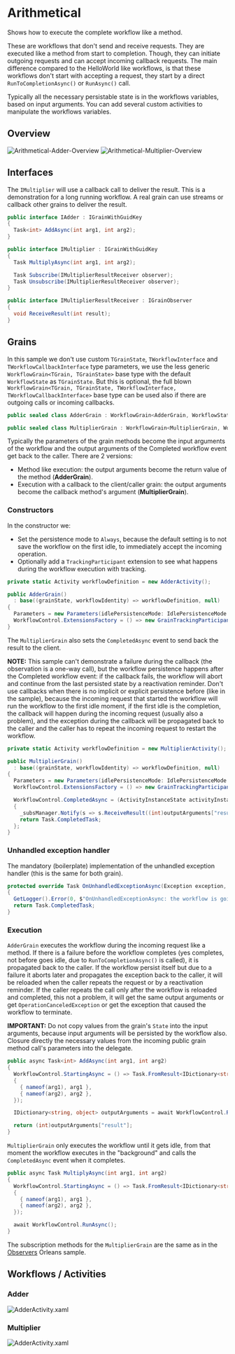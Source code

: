 # Arithmetical

Shows how to execute the complete workflow like a method.

These are workflows that don't send and receive requests. They are executed like a method from start to completion. Though, they can initiate outgoing requests and can accept incoming callback requests. The main difference compared to the HelloWorld like workflows, is that these workflows don't start with accepting a request, they start by a direct `RunToCompletionAsync()` or `RunAsync()` call.

Typically all the necessary persistable state is in the workflows variables, based on input arguments. You can add several custom activities to manipulate the workflows variables.

## Overview

![Arithmetical-Adder-Overview](https://github.com/OrleansContrib/Orleans.Activities/raw/docs-master/docs/Arithmetical/Arithmetical-Adder-Overview.png)
![Arithmetical-Multiplier-Overview](https://github.com/OrleansContrib/Orleans.Activities/raw/docs-master/docs/Arithmetical/Arithmetical-Multiplier-Overview.png)

## Interfaces

The `IMultiplier` will use a callback call to deliver the result. This is a demonstration for a long running workflow. A real grain can use streams or callback other grains to deliver the result.

```c#
public interface IAdder : IGrainWithGuidKey
{
  Task<int> AddAsync(int arg1, int arg2);
}

public interface IMultiplier : IGrainWithGuidKey
{
  Task MultiplyAsync(int arg1, int arg2);

  Task Subscribe(IMultiplierResultReceiver observer);
  Task Unsubscribe(IMultiplierResultReceiver observer);
}

public interface IMultiplierResultReceiver : IGrainObserver
{
  void ReceiveResult(int result);
}
```

## Grains

In this sample we don't use custom `TGrainState`, `TWorkflowInterface` and `TWorkflowCallbackInterface` type parameters, we use the less generic `WorkflowGrain<TGrain, TGrainState>` base type with the default `WorkflowState` as `TGrainState`. But this is optional, the full blown `WorkflowGrain<TGrain, TGrainState, TWorkflowInterface, TWorkflowCallbackInterface>` base type can be used also if there are outgoing calls or incoming callbacks.

```c#
public sealed class AdderGrain : WorkflowGrain<AdderGrain, WorkflowState>, IAdder { ... }

public sealed class MultiplierGrain : WorkflowGrain<MultiplierGrain, WorkflowState>, IMultiplier { ... }
```

Typically the parameters of the grain methods become the input arguments of the workflow and the output arguments of the Completed workflow event get back to the caller. There are 2 versions:

* Method like execution: the output arguments become the return value of the method (__AdderGrain__).
* Execution with a callback to the client/caller grain: the output arguments become the callback method's argument (__MultiplierGrain__).

### Constructors

In the constructor we:

* Set the persistence mode to `Always`, because the default setting is to not save the workflow on the first idle, to immediately accept the incoming operation.
* Optionally add a `TrackingParticipant` extension to see what happens during the workflow execution with tracking.

```c#
private static Activity workflowDefinition = new AdderActivity();

public AdderGrain()
  : base((grainState, workflowIdentity) => workflowDefinition, null)
{
  Parameters = new Parameters(idlePersistenceMode: IdlePersistenceMode.Always);
  WorkflowControl.ExtensionsFactory = () => new GrainTrackingParticipant(GetLogger()).Yield();
}
```

The `MultiplierGrain` also sets the `CompletedAsync` event to send back the result to the client.

__NOTE:__ This sample can't demonstrate a failure during the callback (the observation is a one-way call), but the workflow persistence happens after the Completed workflow event: if the callback fails, the workflow will abort and continue from the last persisted state by a reactivation reminder. Don't use callbacks when there is no implicit or explicit persistence before (like in the sample), because the incoming request that started the workflow will run the workflow to the first idle moment, if the first idle is the completion, the callback will happen during the incoming request (usually also a problem), and the exception during the callback will be propagated back to the caller and the caller has to repeat the incoming request to restart the workflow.

```c#
private static Activity workflowDefinition = new MultiplierActivity();

public MultiplierGrain()
  : base((grainState, workflowIdentity) => workflowDefinition, null)
{
  Parameters = new Parameters(idlePersistenceMode: IdlePersistenceMode.Always);
  WorkflowControl.ExtensionsFactory = () => new GrainTrackingParticipant(GetLogger()).Yield();

  WorkflowControl.CompletedAsync = (ActivityInstanceState activityInstanceState, IDictionary<string, object> outputArguments, Exception terminationException) =>
  {
    _subsManager.Notify(s => s.ReceiveResult((int)outputArguments["result"]));
    return Task.CompletedTask;
  };
}
```

### Unhandled exception handler

The mandatory (boilerplate) implementation of the unhandled exception handler (this is the same for both grain).

```c#
protected override Task OnUnhandledExceptionAsync(Exception exception, Activity source)
{
  GetLogger().Error(0, $"OnUnhandledExceptionAsync: the workflow is going to {Parameters.UnhandledExceptionAction}", exception);
  return Task.CompletedTask;
}
```

### Execution

`AdderGrain` executes the workflow during the incoming request like a method. If there is a failure before the workflow completes (yes completes, not before goes idle, due to `RunToCompletionAsync()` is called), it is propagated back to the caller. If the workflow persist itself but due to a failure it aborts later and propagates the exception back to the caller, it will be reloaded when the caller repeats the request or by a reactivation reminder. If the caller repeats the call only after the workflow is reloaded and completed, this not a problem, it will get the same output arguments or get `OperationCanceledException` or get the exception that caused the workflow to terminate.

__IMPORTANT:__ Do not copy values from the grain's `State` into the input arguments, because input arguments will be persisted by the workflow also. Closure directly the necessary values from the incoming public grain method call's parameters into the delegate.

```c#
public async Task<int> AddAsync(int arg1, int arg2)
{
  WorkflowControl.StartingAsync = () => Task.FromResult<IDictionary<string, object>>(new Dictionary<string, object>()
  {
    { nameof(arg1), arg1 },
    { nameof(arg2), arg2 },
  });

  IDictionary<string, object> outputArguments = await WorkflowControl.RunToCompletionAsync();

  return (int)outputArguments["result"];
}
```

`MultiplierGrain` only executes the workflow until it gets idle, from that moment the workflow executes in the "background" and calls the `CompletedAsync` event when it completes.

```c#
public async Task MultiplyAsync(int arg1, int arg2)
{
  WorkflowControl.StartingAsync = () => Task.FromResult<IDictionary<string, object>>(new Dictionary<string, object>()
  {
    { nameof(arg1), arg1 },
    { nameof(arg2), arg2 },
  });

  await WorkflowControl.RunAsync();
}
```

The subscription methods for the `MultiplierGrain` are the same as in the [Observers](http://dotnet.github.io/orleans/Documentation/Getting-Started-With-Orleans/Observers) Orleans sample.

## Workflows / Activities

### Adder

![AdderActivity.xaml](https://github.com/OrleansContrib/Orleans.Activities/raw/docs-master/docs/Arithmetical/AdderActivity.png)

### Multiplier

![AdderActivity.xaml](https://github.com/OrleansContrib/Orleans.Activities/raw/docs-master/docs/Arithmetical/MultiplierActivity.png)
